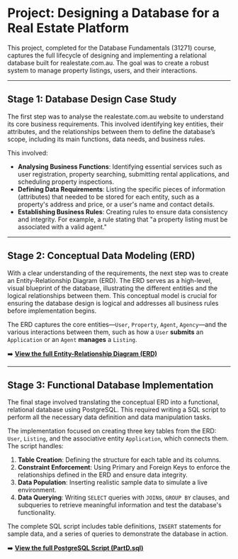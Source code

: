 # Project: Designing a Database for a Real Estate Platform

This project, completed for the Database Fundamentals (31271) course, captures the full lifecycle of designing and implementing a relational database built for realestate.com.au. The goal was to create a robust system to manage property listings, users, and their interactions.

---

## Stage 1: Database Design Case Study

The first step was to analyse the realestate.com.au website to understand its core business requirements. This involved identifying key entities, their attributes, and the relationships between them to define the database’s scope, including its main functions, data needs, and business rules.

This involved:
*   **Analysing Business Functions**: Identifying essential services such as user registration, property searching, submitting rental applications, and scheduling property inspections.
*   **Defining Data Requirements**: Listing the specific pieces of information (attributes) that needed to be stored for each entity, such as a property's address and price, or a user's name and contact details.
*   **Establishing Business Rules**: Creating rules to ensure data consistency and integrity. For example, a rule stating that "a property listing must be associated with a valid agent."

---

## Stage 2: Conceptual Data Modeling (ERD)

With a clear understanding of the requirements, the next step was to create an Entity-Relationship Diagram (ERD). The ERD serves as a high-level, visual blueprint of the database, illustrating the different entities and the logical relationships between them. This conceptual model is crucial for ensuring the database design is logical and addresses all business rules before implementation begins.

The ERD captures the core entities—`User`, `Property`, `Agent`, `Agency`—and the various interactions between them, such as how a `User` **submits** an `Application` or an `Agent` **manages** a `Listing`.

➡️ **[View the full Entity-Relationship Diagram (ERD)](./erd.PNG)**

---

## Stage 3: Functional Database Implementation

The final stage involved translating the conceptual ERD into a functional, relational database using PostgreSQL. This required writing a SQL script to perform all the necessary data definition and data manipulation tasks.

The implementation focused on creating three key tables from the ERD: `User`, `Listing`, and the associative entity `Application`, which connects them. The script handles:
1.  **Table Creation**: Defining the structure for each table and its columns.
2.  **Constraint Enforcement**: Using Primary and Foreign Keys to enforce the relationships defined in the ERD and ensure data integrity.
3.  **Data Population**: Inserting realistic sample data to simulate a live environment.
4.  **Data Querying**: Writing `SELECT` queries with `JOIN`s, `GROUP BY` clauses, and subqueries to retrieve meaningful information and test the database's functionality.

The complete SQL script includes table definitions, `INSERT` statements for sample data, and a series of queries to demonstrate the database in action.

➡️ **[View the full PostgreSQL Script (PartD.sql)](./PartD.sql)**
